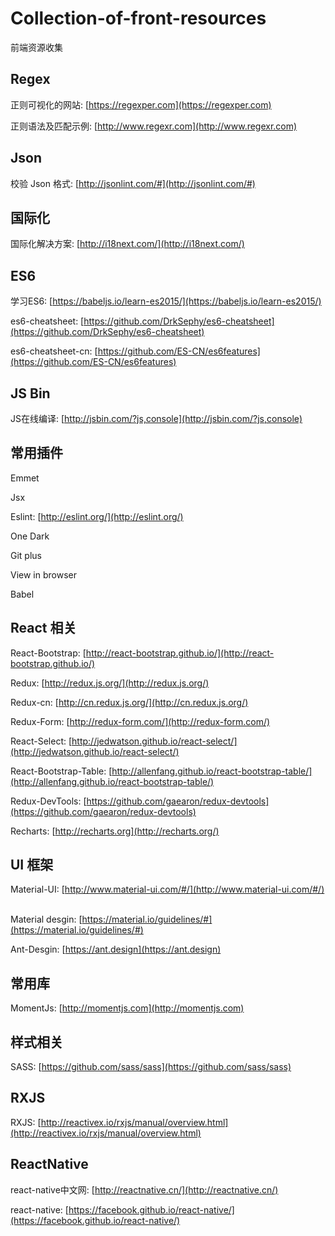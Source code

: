 # Collection-of-front-resources
前端资源收集

## Regex 
正则可视化的网站: [https://regexper.com](https://regexper.com)

正则语法及匹配示例: [http://www.regexr.com](http://www.regexr.com)

## Json
校验 Json 格式: [http://jsonlint.com/#](http://jsonlint.com/#)

## 国际化
国际化解决方案: [http://i18next.com/](http://i18next.com/)

## ES6 
学习ES6: [https://babeljs.io/learn-es2015/](https://babeljs.io/learn-es2015/) 

es6-cheatsheet: [https://github.com/DrkSephy/es6-cheatsheet](https://github.com/DrkSephy/es6-cheatsheet)

es6-cheatsheet-cn: [https://github.com/ES-CN/es6features](https://github.com/ES-CN/es6features)

## JS Bin 
JS在线编译: [http://jsbin.com/?js,console](http://jsbin.com/?js,console) 

## 常用插件 
Emmet

Jsx

Eslint: [http://eslint.org/](http://eslint.org/)

One Dark 

Git plus 

View in browser 

Babel

## React 相关 
React-Bootstrap: [http://react-bootstrap.github.io/](http://react-bootstrap.github.io/)  

Redux: [http://redux.js.org/](http://redux.js.org/) 

Redux-cn: [http://cn.redux.js.org/](http://cn.redux.js.org/)

Redux-Form: [http://redux-form.com/](http://redux-form.com/)

React-Select: [http://jedwatson.github.io/react-select/](http://jedwatson.github.io/react-select/) 

React-Bootstrap-Table: [http://allenfang.github.io/react-bootstrap-table/](http://allenfang.github.io/react-bootstrap-table/)

Redux-DevTools: [https://github.com/gaearon/redux-devtools](https://github.com/gaearon/redux-devtools)  

Recharts: [http://recharts.org](http://recharts.org/) 

## UI 框架
Material-UI: [http://www.material-ui.com/#/](http://www.material-ui.com/#/)  

Material desgin: [https://material.io/guidelines/#](https://material.io/guidelines/#) 

Ant-Desgin: [https://ant.design](https://ant.design)

## 常用库 
MomentJs: [http://momentjs.com](http://momentjs.com)

## 样式相关 
SASS: [https://github.com/sass/sass](https://github.com/sass/sass) 

## RXJS 
RXJS: [http://reactivex.io/rxjs/manual/overview.html](http://reactivex.io/rxjs/manual/overview.html)

## ReactNative
react-native中文网: [http://reactnative.cn/](http://reactnative.cn/)

react-native: [https://facebook.github.io/react-native/](https://facebook.github.io/react-native/)
